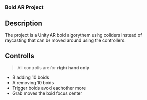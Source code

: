 ### Boid AR Project 

## Description
The project is a Unity AR boid algorythem using coliders instead of raycasting that can be moved around using the controllers.

## Controlls
> All controlls are for **right hand only**

- B adding 10 boids
- A removing 10 boids
- Trigger boids avoid eachother more
- Grab moves the boid focus center 

